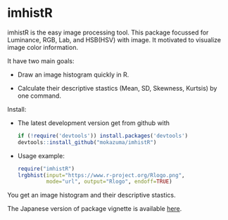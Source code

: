 <!-- README.md is generated from README.Rmd. Please edit that file -->
imhistR
=======

imhistR is the easy image processing tool. This package focussed for Luminance, RGB, Lab, and HSB(HSV) with image. It motivated to visualize image color information.

It have two main goals:

-   Draw an image histogram quickly in R.

-   Calculate their descriptive stastics (Mean, SD, Skewness, Kurtsis) by one command.

Install:

-   The latest development version get from github with

    ``` r
    if (!require('devtools')) install.packages('devtools')
    devtools::install_github("mokazuma/imhistR")
    ```

-   Usage example:

    ``` r
    require("imhistR")
    lrgbhist(input="https://www.r-project.org/Rlogo.png", 
             mode="url", output="Rlogo", endoff=TRUE)
    ```

You get an image histogram and their descriptive stastics.

The Japanese version of package vignette is available [here](http://rpubs.com/mokazuma/imhistR).
